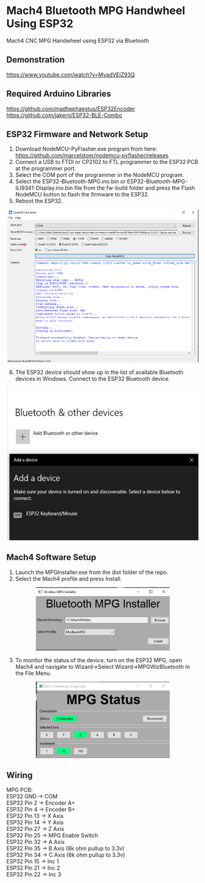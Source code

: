 # Mach4 Bluetooth MPG Handwheel Using ESP32
Mach4 CNC MPG Handwheel using ESP32 via Bluetooth

## Demonstration
https://www.youtube.com/watch?v=MvadVEjZ93Q

## Required Arduino Libraries
https://github.com/madhephaestus/ESP32Encoder <br>
https://github.com/jakern/ESP32-BLE-Combo

## ESP32 Firmware and Network Setup
1. Download NodeMCU-PyFlasher.exe program from here: https://github.com/marcelstoer/nodemcu-pyflasher/releases
2. Connect a USB to FTDI or CP2102 to FTL programmer to the ESP32 PCB at the programmer port. 
3. Select the COM port of the programmer in the NodeMCU program.
4. Select the ESP32-Bluetooth-MPG.ino.bin or ESP32-Bluetooth-MPG-ILI9341-Display.ino.bin file from the fw-build folder and press the Flash NodeMCU button to flash the firmware to the ESP32.
5. Reboot the ESP32.

<p align="center">
  <img src="/img/fw-upload.PNG" width="500"/>
</p>

6. The ESP32 device should show up in the list of available Bluetooth devices in Windows. Connect to the ESP32 Bluetooth device.

<p align="center">
  <img src="/img/add_bluetooth_dev.png" height="400" width="500"/>
</p>

## Mach4 Software Setup
1. Launch the MPGInstaller.exe from the dist folder of the repo.
2. Select the Mach4 profile and press Install.

<p align="center">
  <img src="/img/installer.png" width="350"/>
</p>

3. To monitor the status of the device, turn on the ESP32 MPG, open Mach4 and navigate to Wizard->Select Wizard->MPGWizBluetooth in the File Menu.
   
<p align="center">
  <img src="/img/wizard.PNG" width="350"/>
</p>
 
## Wiring
MPG PCB: <br>
    ESP32 GND    -> COM <br>
    ESP32 Pin 2  -> Encoder A+ <br>
    ESP32 Pin 4  -> Encoder B+ <br>
    ESP32 Pin 13 -> X Axis <br>
    ESP32 Pin 14 -> Y Axis <br>
    ESP32 Pin 27 -> Z Axis <br>
    ESP32 Pin 25 -> MPG Enable Switch <br>
    ESP32 Pin 32 -> A Axis <br>
    ESP32 Pin 35 -> B Axis (8k ohm pullup to 3.3v) <br>
    ESP32 Pin 34 -> C Axis (8k ohm pullup to 3.3v) <br>
    ESP32 Pin 15 -> Inc 1 <br>
    ESP32 Pin 21 -> Inc 2 <br>
    ESP32 Pin 22 -> Inc 3 <br> <br>
